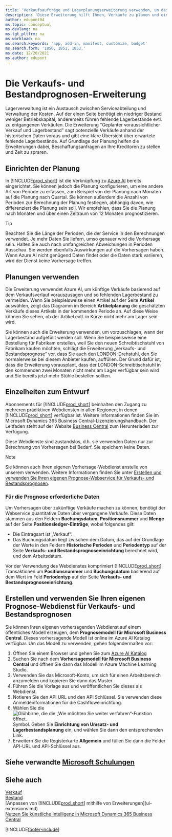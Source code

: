 ```yaml
---
title: 'Verkaufsaufträge und Lagerplanungserweiterung verwenden, um das Lager zu verwalten | Microsoft Docs'
description: 'Diese Erweiterung hilft Ihnen, Verkäufe zu planen und eine klare Übersicht über erwartete fehlende Lagerbestände zu erhalten und hilft Ihnen sogar dabei, Lagerauffüllungsanfragen an Verkäufer zu stellen.'
author: edupont04
ms.topic: conceptual
ms.devlang: na
ms.tgt_pltfrm: na
ms.workload: na
ms.search.keywords: 'app, add-in, manifest, customize, budget'
ms.search.form: '1850, 1851, 1853,'
ms.date: 12/20/2021
ms.author: edupont
---
```


# <a name="the-sales-and-inventory-forecast-extension"></a>Die Verkaufs- und Bestandprognosen-Erweiterung

Lagerverwaltung ist ein Austausch zwischen Serviceabteilung und Verwaltung der Kosten. Auf der einen Seite benötigt ein niedriger Bestand weniger Betriebskapital, andererseits führen fehlende Lagerbestände evtl. zu entgangenen Verkäufen. Die Erweiterung "Geplanter voraussichtlicher Verkauf und Lagerbestand" sagt potenzielle Verkäufe anhand der historischen Daten voraus und gibt eine klare Übersicht über erwartete fehlende Lagerbestände. Auf Grundlage der Planung helfen die Erweiterungen dabei, Beschaffungsanfragen an Ihre Kreditoren zu stellen und Zeit zu spraren.  

## <a name="setting-up-forecasting"></a>Einrichten der Planung

In [!INCLUDE[prod_short](includes/prod_short.md)] ist die Verknüpfung zu [Azure AI](https://azure.microsoft.com/overview/ai-platform/) bereits eingerichtet. Sie können jedoch die Planung konfigurieren, um eine andere Art von Periode zu erfassen, zum Beispiel von der Planung nach Monaten auf die Planung nach Quartal. Sie können außerdem die Anzahl von Perioden zur Berechnung der Planung festlegen, abhängig davon, wie differenziert die Planung sein soll. Wir empfehlen, dass Sie die Planung nach Monaten und über einen Zeitraum von 12 Monaten prognostizieren.

> [!TIP]  
> Beachten Sie die Länge der Perioden, die der Service in den Berechnungen verwendet. Je mehr Daten Sie liefern, umso genauer wird die Vorhersage sein. Halten Sie auch nach umfangreichen Abweichungen in Perioden Ausschau. Sie werden ebenfalls Auswirkungen auf die Vorhersagen haben. Wenn Azure AI nicht genügend Daten findet oder die Daten stark variieren, wird der Dienst keine Vorhersage treffen.

## <a name="use-the-forecasts"></a>Planungen verwenden

Die Erweiterung verwendet Azure AI, um künftige Verkäufe basierend auf dem Verkaufsverlauf vorauszusagen und so fehlenden Lagerbestand zu vermeiden. Wenn Sie beispielsweise einen Artikel auf der Seite **Artikel** auswählen, zeigt das Diagramm im Bereich **Artikelplanung** die geschätzten Verkäufe dieses Artikels in der kommenden Periode an. Auf diese Weise können Sie sehen, ob der Artikel evtl. in Kürze nicht mehr am Lager sein wird.  

Sie können auch die Erweiterung verwenden, um vorzuschlagen, wann der Lagerbestand aufgefüllt werden soll. Wenn Sie beispielsweise eine Bestellung für Fabrikam erstellen, weil Sie den neuen Schreibtischstuhl von Fabrikam kaufen möchten, schlägt die Erweiterung „Verkaufs- und Bestandsprognose“ vor, dass Sie auch den LONDON-Drehstuhl, den Sie normalerweise bei diesem Anbieter kaufen, auffüllen. Der Grund dafür ist, dass die Erweiterung vorausplant, dass der LONDON-Schreibtischstuhl in den kommenden zwei Monaten nicht mehr am Lager verfügbar sein wird und Sie bereits jetzt mehr Stühle bestellen sollten.  

## <a name="design-details"></a>Einzelheiten zum Entwurf

Abonnements für [!INCLUDE[prod_short](includes/prod_short.md)] beinhalten den Zugang zu mehreren prädiktiven Webdiensten in allen Regionen, in denen [!INCLUDE[prod_short](includes/prod_short.md)] verfügbar ist. Weitere Informationen finden Sie im Microsoft Dynamics 365 Business Central-Lizenzierungshandbuch. Der Leitfaden steht auf der Website [Business Central](https://dynamics.microsoft.com/en-us/business-central/overview/) zum Herunterladen zur Verfügung. 

Diese Webdienste sind zustandslos, d.h. sie verwenden Daten nur zur Berechnung von Vorhersagen bei Bedarf. Sie speichern keine Daten.

> [!NOTE]  
>   Sie können auch Ihren eigenen Vorhersage-Webdienst anstelle von unserem verwenden. Weitere Informationen finden Sie unter [Erstellen und verwenden Sie Ihren eigenen Prognose-Webservice für Verkaufs- und Bestandsprognosen](#AnchorText). 

### <a name="data-required-for-forecast"></a>Für die Prognose erforderliche Daten

Um Vorhersagen über zukünftige Verkäufe machen zu können, benötigt der Webservice quantitative Daten über vergangene Verkäufe. Diese Daten stammen aus den Feldern **Buchungsdatum**, **Positionsnummer** und **Menge** auf der Seite **Positionsledger-Einträge**, wobei folgendes gilt:

- Die Eintragsart ist „Verkauf“.
- Das Buchungsdatum liegt zwischen dem Datum, das auf der Grundlage der Werte in den Feldern **Historische Perioden** und **Periodentyp** auf der Seite **Verkaufs- und Bestandsprognoseeinrichtung** berechnet wird, und dem Arbeitsdatum.

Vor der Verwendung des Webdienstes komprimiert [!INCLUDE[prod_short](includes/prod_short.md)] Transaktionen um **Positionsnummer** und **Buchungsdatum** basierend auf dem Wert im Feld **Periodentyp** auf der Seite **Verkaufs- und Bestandsprognoseeinrichtung**.

## <a name="a-nameanchortext-acreate-and-use-your-own-predictive-web-service-for-sales-and-inventory-forecasts"></a><a name="AnchorText"> </a>Erstellen und verwenden Sie Ihren eigenen Prognose-Webdienst für Verkaufs- und Bestandsprognosen

Sie können Ihren eigenen vorhersagenden Webdienst auf einem öffentliches Modell erzeugen, dem **Prognosemodell für Microsoft Business Central**. Dieses vorhersagende Modell ist online im Azure AI Katalog verfügbar. Um das Modell zu verwenden, gehen folgendermaßen vor:  

1. Öffnen Sie einem Browser und gehen Sie zum [Azure AI Katalog](https://go.microsoft.com/fwlink/?linkid=828352)  
2. Suchen Sie nach dem **Vorhersagemodell für Microsoft Business Central** und öffnen Sie dann das Modell im Azure Machine Learning Studio.  
3. Verwenden Sie das Microsoft-Konto, um sich für einen Arbeitsbereich anzumelden und kopieren Sie dann das Muster.  
4. Führen Sie die Vorlage aus und veröffentlichen Sie dieses als Webdienst.  
5. Notieren Sie den API URL und den API Schlüssel. Sie verwenden diese Anmeldeinformationen für die Cashfloweinrichtung.  
6. Wählen Sie die ![Glühbirne, die die „Wie möchten Sie weiter verfahren“-Funktion öffnet.](media/ui-search/search_small.png "Wie möchten Sie weiter verfahren?") Symbol. Geben Sie **Einrichtung von Umsatz- und Lagerbestandsplanung** ein, und wählen Sie dann den entsprechenden Link.  
7. Erweitern Sie die Registerkarte **Allgemein** und füllen Sie dann die Felder API-URL und API-Schlüssel aus.  

## <a name="see-related-microsoft-training"></a>Siehe verwandte [Microsoft Schulungen](/training/modules/use-sales-inventory-forecast-extension/)

## <a name="see-also"></a>Siehe auch

[Verkauf](sales-manage-sales.md)  
[Bestand](inventory-manage-inventory.md)  
[Anpassen von [!INCLUDE[prod_short](includes/prod_short.md)] mithilfe von Erweiterungen](ui-extensions.md)  
[Nutzen Sie künstliche Intelligenz in Microsoft Dynamics 365 Business Central](/training/paths/use-artificial-intelligence/)  

[!INCLUDE[footer-include](includes/footer-banner.md)]
